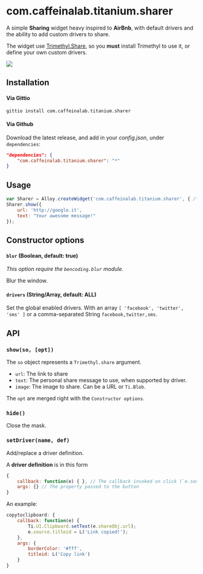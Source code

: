 # com.caffeinalab.titanium.sharer

A simple **Sharing** widget heavy inspired to **AirBnb**, with default
 drivers and the ability to add custom drivers to share.

The widget use [Trimethyl.Share](https://github.com/CaffeinaLab/Trimethyl), so you **must** install Trimethyl to use it, or define your own custom drivers.

![](http://cl.ly/image/0i092a3w2L1H/687474703a2f2f662e636c2e6c792f6974656d732f3365306e337132723059316f31673372334b30432f494d475f313138342e504e47_iphone5c_yellow_portrait.png)

## Installation

#### Via Gittio

```
gittio install com.caffeinalab.titanium.sharer
```

#### Via Github

Download the latest release, and add in your *config.json*, under `dependencies`:

```json
"dependencies": {
    "com.caffeinalab.titanium.sharer": "*"
}
```

## Usage


```javascript
var Sharer = Alloy.createWidget('com.caffeinalab.titanium.sharer', { /* opt */ });
Sharer.show({
	url: 'http://google.it',
	text: "Your awesome message!"
});
```

## Constructor options

#### `blur` (Boolean, default: true)

*This option require the `bencoding.blur` module.*

Blur the window.

#### `drivers` (String/Array, default: ALL)

Set the global enabled drivers. 
With an array `[ 'facebook', 'twitter', 'sms' ]` or a comma-separated String `facebook,twitter,sms`.

## API

### `show(so, [opt]) `

The `so` object represents a `Trimethyl.share` argument.

* `url`: The link to share
* `text`: The personal share message to use, when supported by driver.
* `image`: The image to share. Can be a URL or `Ti.Blob`.

The `opt` are merged right with the `Constructor options`.

### `hide()`

Close the mask.

### `setDriver(name, def)`

Add/replace a driver definition.

A **driver definition** is in this form

```javascript
{
	callback: function(e) { }, // The callback invoked on click (`e.source` represents the Button`
	args: {} // The property passed to the button
}
```

An example:

```javascript
copytoclipboard: {
	callback: function(e) {
		Ti.UI.Clipboard.setText(e.shareObj.url);
		e.source.titleid = L('Link copied!');
	},
	args: {
		borderColor: '#fff',
		titleid: L('Copy link')
	}
}
```
